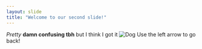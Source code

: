 ```yaml
---
layout: slide
title: "Welcome to our second slide!"
---
```

*Pretty* **damn confusing tbh** but I think I got it ![Dog](https://cdn.mos.cms.futurecdn.net/JzqhuEDTRfCZKMKHUxPySB-1024-80.jpg)
Use the left arrow to go back!
